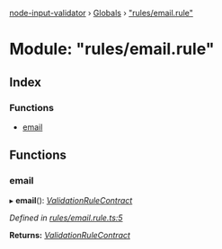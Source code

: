 [node-input-validator](../README.md) › [Globals](../globals.md) › ["rules/email.rule"](_rules_email_rule_.md)

# Module: "rules/email.rule"

## Index

### Functions

* [email](_rules_email_rule_.md#email)

## Functions

###  email

▸ **email**(): *[ValidationRuleContract](../interfaces/_contracts_.validationrulecontract.md)*

*Defined in [rules/email.rule.ts:5](https://github.com/bitnbytesio/node-input-validator/blob/952f4ba/src/rules/email.rule.ts#L5)*

**Returns:** *[ValidationRuleContract](../interfaces/_contracts_.validationrulecontract.md)*
